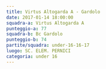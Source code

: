 ```yaml
---
title: Virtus Altogarda A - Gardolo
date: 2017-01-14 18:00:00
squadra-a: Virtus Altogarda A
punteggio-a: 77
squadra-b: Bc Gardolo
punteggio-b: 74
partite/squadra: under-16-16-17
luogo: SC. ELEM. PERNICI
categoria: under 16
---
```

